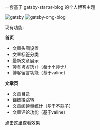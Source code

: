 一套基于 gatsby-starter-blog 的个人博客主题

![gatsby](https://img.shields.io/badge/gatsby-v2.18.12-663399.svg?style=plastic) ![gatsby-omg-blog](https://img.shields.io/badge/gatsby_omg_blog-v0.2-5FCF80.svg?style=plastic)

现有功能:

**首页**

- 文章头图设置
- 文章标签分类
- 最新文章展示
- 博客访客统计（基于不蒜子）
- 博客留言功能（基于valine）

**文章页**

- 文章目录
- 锚链接跳转
- 文章阅读量统计（基于不蒜子）
- 文章评论功能（基于valine）

点击[这里](https://bettertisen.github.io/gatsby-omg-blog/)查看效果


